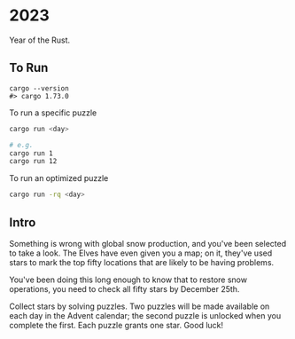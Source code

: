 # 2023

Year of the Rust.

## To Run

```
cargo --version
#> cargo 1.73.0
```

To run a specific puzzle

```bash
cargo run <day>

# e.g.
cargo run 1
cargo run 12
```

To run an optimized puzzle

```bash
cargo run -rq <day>
```

## Intro

Something is wrong with global snow production, and you've been selected to take a look. The Elves have even given you a map; on it, they've used stars to mark the top fifty locations that are likely to be having problems.

You've been doing this long enough to know that to restore snow operations, you need to check all fifty stars by December 25th.

Collect stars by solving puzzles. Two puzzles will be made available on each day in the Advent calendar; the second puzzle is unlocked when you complete the first. Each puzzle grants one star. Good luck!

